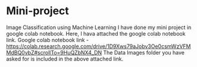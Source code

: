 # Mini-project
Image Classification using Machine Learning
I have done my mini project in google colab notebook. Here, I hava attached the google colab notebook link.
Google colab notebook link - https://colab.research.google.com/drive/1D9Xws79aJobv3Oe0csmWzVFMMdBQ0vbZ#scrollTo=9HuQZbNX4_DN
The Data Images folder you have asked for is included in the above attached link.
